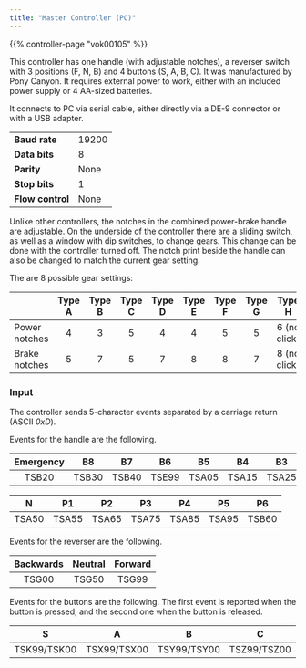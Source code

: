 ```yaml
---
title: "Master Controller (PC)"
---
```


{{% controller-page "vok00105" %}}

This controller has one handle (with adjustable notches), a reverser switch with 3 positions (F, N, B) and 4 buttons (S, A, B, C). It was manufactured by Pony Canyon. It requires external power to work, either with an included power supply or 4 AA-sized batteries.

It connects to PC via serial cable, either directly via a DE-9 connector or with a USB adapter.

|                  |       |
|------------------|-------|
| **Baud rate**    | 19200 |
| **Data bits**    | 8     |
| **Parity**       | None  |
| **Stop bits**    | 1     |
| **Flow control** | None  |

Unlike other controllers, the notches in the combined power-brake handle are adjustable. On the underside of the controller there are a sliding switch, as well as a window with dip switches, to change gears. This change can be done with the controller turned off. The notch print beside the handle can also be changed to match the current gear setting.

The are 8 possible gear settings:

|               | **Type A** | **Type B** | **Type C** | **Type D** | **Type E** | **Type F** | **Type G** | **Type H**   |
|---------------|:----------:|:----------:|:----------:|:----------:|:----------:|:----------:|:----------:|:------------:|
| Power notches | 4          | 3          | 5          | 4          | 4          | 5          | 5          | 6 (no click) |
| Brake notches | 5          | 7          | 5          | 7          | 8          | 8          | 7          | 8 (no click) |

### Input

The controller sends 5-character events separated by a carriage return (ASCII *0xD*).

Events for the handle are the following.

| Emergency | B8    | B7    | B6    | B5    | B4    | B3    | B2    | B1    |
|:---------:|:-----:|:-----:|:-----:|:-----:|:-----:|:-----:|:-----:|:-----:|
| TSB20     | TSB30 | TSB40 | TSE99 | TSA05 | TSA15 | TSA25 | TSA35 | TSA45 |

| N     | P1    | P2    | P3    | P4    | P5    | P6    |
|:-----:|:-----:|:-----:|:-----:|:-----:|:-----:|:-----:|
| TSA50 | TSA55 | TSA65 | TSA75 | TSA85 | TSA95 | TSB60 |

Events for the reverser are the following.

| Backwards | Neutral | Forward |
|:---------:|:-------:|:-------:|
| TSG00     | TSG50   | TSG99   |

Events for the buttons are the following. The first event is reported when the button is pressed, and the second one when the button is released.

| S           | A           | B           | C           |
|:-----------:|:-----------:|:-----------:|:-----------:|
| TSK99/TSK00 | TSX99/TSX00 | TSY99/TSY00 | TSZ99/TSZ00 |
